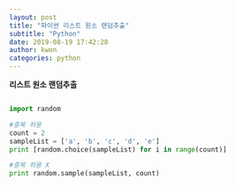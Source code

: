 ```yaml
---
layout: post
title: "파이썬 리스트 원소 랜덤추출"
subtitle: "Python"
date: 2019-08-19 17:42:28
author: kwon
categories: python
---
```



**리스트 원소 랜덤추출**

```Python

import random

#중복 허용
count = 2
sampleList = ['a', 'b', 'c', 'd', 'e']
print [random.choice(sampleList) for i in range(count)]

#중복 허용 X
print random.sample(sampleList, count)

```
